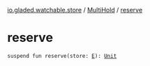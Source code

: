 [io.gladed.watchable.store](../index.md) / [MultiHold](index.md) / [reserve](./reserve.md)

# reserve

`suspend fun reserve(store: `[`E`](index.md#E)`): `[`Unit`](https://kotlinlang.org/api/latest/jvm/stdlib/kotlin/-unit/index.html)